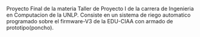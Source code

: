 Proyecto Final de la materia Taller de Proyecto I de la carrera de Ingenieria en Computacion de la UNLP.
Consiste en un sistema de riego automatico programado sobre el firmware-V3 de la EDU-CIAA con armado de prototipo(poncho).
